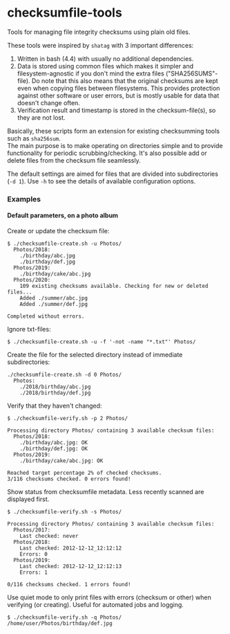 # checksumfile-tools
Tools for managing file integrity checksums using plain old files.  
  
These tools were inspired by `shatag` with 3 important differences:  
1. Written in bash (4.4) with usually no additional dependencies.
2. Data is stored using common files which makes it simpler and filesystem-agnostic if you don't mind the extra files ("SHA256SUMS"-file). Do note that this also means that the original checksums are kept even when copying files between filesystems. This provides protection against other software or user errors, but is mostly usable for data that doesn't change often.
3. Verification result and timestamp is stored in the checksum-file(s), so they are not lost.

Basically, these scripts form an extension for existing checksumming tools such as `sha256sum`.  
The main purpose is to make operating on directories simple and to provide functionality for periodic scrubbing/checking.
It's also possible add or delete files from the checksum file seamlessly.

The default settings are aimed for files that are divided into subdirectories (`-d 1`).
Use `-h` to see the details of available configuration options.

### Examples
#### Default parameters, on a photo album

Create or update the checksum file:
```
$ ./checksumfile-create.sh -u Photos/
  Photos/2018:
    ./birthday/abc.jpg
    ./birthday/def.jpg
  Photos/2019:
    ./birthday/cake/abc.jpg
  Photos/2020:
    109 existing checksums available. Checking for new or deleted files...
    Added ./summer/abc.jpg
    Added ./summer/def.jpg

Completed without errors.
```

Ignore txt-files:
```
$ ./checksumfile-create.sh -u -f '-not -name "*.txt"' Photos/
```

Create the file for the selected directory instead of immediate subdirectories:
```
./checksumfile-create.sh -d 0 Photos/
  Photos:
    ./2018/birthday/abc.jpg
    ./2018/birthday/def.jpg
```

Verify that they haven't changed:
```
$ ./checksumfile-verify.sh -p 2 Photos/

Processing directory Photos/ containing 3 available checksum files:
  Photos/2018:
    ./birthday/abc.jpg: OK
    ./birthday/def.jpg: OK
  Photos/2019:
    ./birthday/cake/abc.jpg: OK

Reached target percentage 2% of checked checksums.
3/116 checksums checked. 0 errors found!
```

Show status from checksumfile metadata. Less recently scanned are displayed first.
```
$ ./checksumfile-verify.sh -s Photos/

Processing directory Photos/ containing 3 available checksum files:
  Photos/2017:
    Last checked: never
  Photos/2018:
    Last checked: 2012-12-12_12:12:12
    Errors: 0
  Photos/2019:
    Last checked: 2012-12-12_12:12:13
    Errors: 1

0/116 checksums checked. 1 errors found!
```

Use quiet mode to only print files with errors (checksum or other) when verifying (or creating). Useful for automated jobs and logging.
```
$ ./checksumfile-verify.sh -q Photos/
/home/user/Photos/birthday/def.jpg
```
